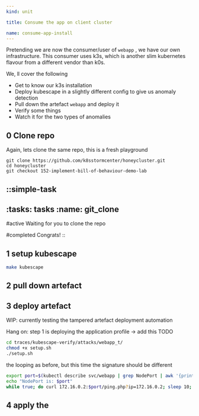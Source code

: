 ```yaml
---
kind: unit

title: Consume the app on client cluster

name: consume-app-install
---
```


Pretending we are now the consumer/user of `webapp` , we have our own infrastructure.
This consumer uses k3s, which is another slim kubernetes flavour from a different vendor than k0s.

We, ll cover the following
 
* Get to know our k3s installation
* Deploy kubescape in a slightly different config to give us anomaly detection
* Pull down the artefact `webapp` and deploy it
* Verify some things
* Watch it for the two types of anomalies
  

## 0 Clone repo
Again, lets clone the same repo, this is a fresh playground
```git
git clone https://github.com/k8sstormcenter/honeycluster.git
cd honeycluster
git checkout 152-implement-bill-of-behaviour-demo-lab 
```
::simple-task
---
:tasks: tasks
:name: git_clone
---
#active
Waiting for you to clone the repo


#completed
Congrats! 
::

## 1 setup kubescape

```sh
make kubescape
```


## 2 pull down artefact


## 3 deploy artefact

WIP: currently testing the tampered artefact deployment automation

Hang on: step 1 is deploying the application profile -> add this TODO
```sh
cd traces/kubescape-verify/attacks/webapp_t/
chmod +x setup.sh
./setup.sh
```



the looping as before, but this time the signature should be different

```sh
export port=$(kubectl describe svc/webapp | grep NodePort | awk '{print $3}' | cut -d '/' -f1)
echo "NodePort is: $port"
while true; do curl 172.16.0.2:$port/ping.php?ip=172.16.0.2; sleep 10; done
```
## 4 apply the 